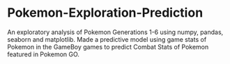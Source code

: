 # Pokemon-Exploration-Prediction
An exploratory analysis of Pokemon Generations 1-6 using numpy, pandas, seaborn and matplotlib.
Made a predictive model using game stats of Pokemon in the GameBoy games to predict Combat Stats of Pokemon featured in Pokemon GO. 
